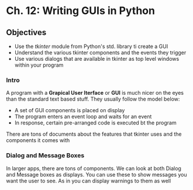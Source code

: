 # Ch. 12: Writing GUIs in Python

## Objectives

- Use the _tkinter_ module from Python's std. library ti create a GUI
- Understand the various tkinter components and the events they trigger
- Use various dialogs that are available in tkinter as top level windows within your program

### Intro

A program with a __Grapical User Iterface__ or __GUI__ is much nicer on the eyes than the standard text based stuff. They usually follow the model below:
- A set of GUI components is placed on display
- The program enters an event loop and waits for an event
- In response, certain pre-arranged code is executed bt the program

There are tons of documents about the features that tkinter uses and the components it comes with

### Dialog and Message Boxes

In larger apps, there are tons of components. We can look at both Dialog and Message boxes as displays. You can use these to show messages you want the user to see. As in you can display warnings to them as well



